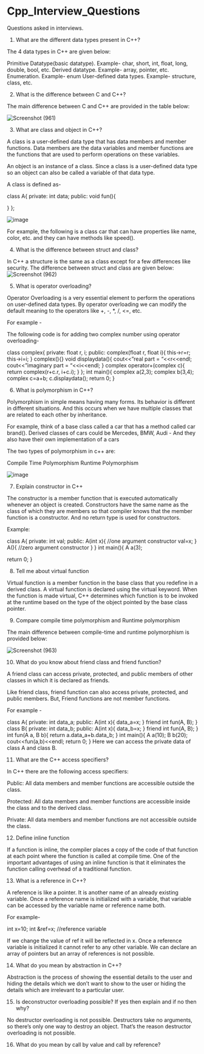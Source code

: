 # Cpp_Interview_Questions
Questions asked in interviews.

1. What are the different data types present in C++?

The 4 data types in C++ are given below:

Primitive Datatype(basic datatype). Example- char, short, int, float, long, double, bool, etc.
Derived datatype. Example- array, pointer, etc.
Enumeration. Example- enum
User-defined data types. Example- structure, class, etc.

2. What is the difference between C and C++?

The main difference between C and C++ are provided in the table below:

![Screenshot (961)](https://user-images.githubusercontent.com/81725794/181152964-e84c451a-647e-4453-bb66-e39f24a82a41.png)

3. What are class and object in C++?

A class is a user-defined data type that has data members and member functions. Data members are the data variables and member functions are the functions that are used to perform operations on these variables.

An object is an instance of a class. Since a class is a user-defined data type so an object can also be called a variable of that data type.

A class is defined as-

class A{
private:
 int data;
public:
 void fun(){

 }
};

![image](https://user-images.githubusercontent.com/81725794/181153000-6b12ac87-b1aa-4584-9fc0-59e0725064c4.png)

For example, the following is a class car that can have properties like name, color, etc. and they can have methods like speed().

4. What is the difference between struct and class?

In C++ a structure is the same as a class except for a few differences like security. The difference between struct and class are given below:
![Screenshot (962)](https://user-images.githubusercontent.com/81725794/181153189-7a545532-4c50-49ad-b7ed-1024654becbe.png)

5. What is operator overloading?

Operator Overloading is a very essential element to perform the operations on user-defined data types. By operator overloading we can modify the default meaning to the operators like +, -, *, /, <=, etc. 

For example -

The following code is for adding two complex number using operator overloading-

class complex{
private:
 float r, i;
public:
 complex(float r, float i){
  this->r=r;
  this->i=i;
 }
 complex(){}
 void displaydata(){
  cout<<”real part = “<<r<<endl;
  cout<<”imaginary part = “<<i<<endl;
 }
 complex operator+(complex c){
  return complex(r+c.r, i+c.i);
 }
};
int main(){
complex a(2,3);
complex b(3,4);
complex c=a+b;
c.displaydata();
return 0;
}

6. What is polymorphism in C++?

Polymorphism in simple means having many forms. Its behavior is different in different situations. And this occurs when we have multiple classes that are related to each other by inheritance.

For example, think of a base class called a car that has a method called car brand(). Derived classes of cars could be Mercedes, BMW, Audi - And they also have their own implementation of a cars

The two types of polymorphism in c++ are:

Compile Time Polymorphism
Runtime Polymorphism

![image](https://user-images.githubusercontent.com/81725794/181153251-e0934956-df93-48cf-927b-a5541a77591c.png)

7. Explain constructor in C++

The constructor is a member function that is executed automatically whenever an object is created. Constructors have the same name as the class of which they are members so that compiler knows that the member function is a constructor. And no return type is used for constructors.

Example:

class A{
 private:
  int val;
 public:
  A(int x){             //one argument constructor
   val=x;
  }
  A(){                    //zero argument constructor
  }
}
int main(){
 A a(3);     

 return 0;
}

8. Tell me about virtual function

Virtual function is a member function in the base class that you redefine in a derived class. A virtual function is declared using the virtual keyword. When the function is made virtual, C++ determines which function is to be invoked at the runtime based on the type of the object pointed by the base class pointer.

9. Compare compile time polymorphism and Runtime polymorphism

The main difference between compile-time and runtime polymorphism is provided below:

![Screenshot (963)](https://user-images.githubusercontent.com/81725794/181153435-9af9df17-f72d-49e0-b25f-19f48d32707d.png)

10. What do you know about friend class and friend function?

A friend class can access private, protected, and public members of other classes in which it is declared as friends.

Like friend class, friend function can also access private, protected, and public members. But, Friend functions are not member functions.

For example -

class A{
 private:
  int data_a;
 public:
  A(int x){
   data_a=x;
  }
  friend int fun(A, B);
}
class B{
 private:
  int data_b;
 public:
  A(int x){
   data_b=x;
  }
  friend int fun(A, B);
}
int fun(A a, B b){
 return a.data_a+b.data_b;
}
int main(){
 A a(10);
 B b(20);
 cout<<fun(a,b)<<endl;
 return 0;
}
Here we can access the private data of class A and class B.

11. What are the C++ access specifiers?

In C++ there are the following access specifiers:

Public: All data members and member functions are accessible outside the class.

Protected: All data members and member functions are accessible inside the class and to the derived class.

Private: All data members and member functions are not accessible outside the class.

12. Define inline function

If a function is inline, the compiler places a copy of the code of that function at each point where the function is called at compile time. One of the important advantages of using an inline function is that it eliminates the function calling overhead of a traditional function.

13. What is a reference in C++?

A reference is like a pointer. It is another name of an already existing variable. Once a reference name is initialized with a variable, that variable can be accessed by the variable name or reference name both.

For example-

int x=10;
int &ref=x;           //reference variable

If we change the value of ref it will be reflected in x. Once a reference variable is initialized it cannot refer to any other variable. We can declare an array of pointers but an array of references is not possible.

14. What do you mean by abstraction in C++?

Abstraction is the process of showing the essential details to the user and hiding the details which we don’t want to show to the user or hiding the details which are irrelevant to a particular user.

15. Is deconstructor overloading possible? If yes then explain and if no then why?

No destructor overloading is not possible. Destructors take no arguments, so there’s only one way to destroy an object. That’s the reason destructor overloading is not possible.

16. What do you mean by call by value and call by reference?

